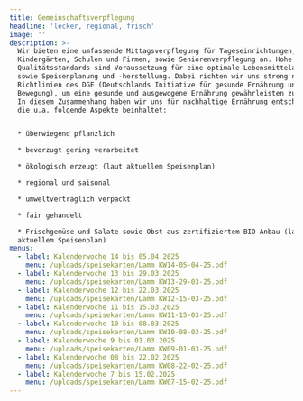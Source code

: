 ```yaml
---
title: Gemeinschaftsverpflegung
headline: 'lecker, regional, frisch'
image: ''
description: >-
  Wir bieten eine umfassende Mittagsverpflegung für Tageseinrichtungen,
  Kindergärten, Schulen und Firmen, sowie Seniorenverpflegung an. Hohe
  Qualitätsstandards sind Voraussetzung für eine optimale Lebensmittelauswahl
  sowie Speisenplanung und -herstellung. Dabei richten wir uns streng nach den
  Richtlinien des DGE (Deutschlands Initiative für gesunde Ernährung und mehr
  Bewegung), um eine gesunde und ausgewogene Ernährung gewährleisten zu können.
  In diesem Zusammenhang haben wir uns für nachhaltige Ernährung entschieden,
  die u.a. folgende Aspekte beinhaltet:


  * überwiegend pflanzlich

  * bevorzugt gering verarbeitet

  * ökologisch erzeugt (laut aktuellem Speisenplan)

  * regional und saisonal

  * umweltverträglich verpackt

  * fair gehandelt

  * Frischgemüse und Salate sowie Obst aus zertifiziertem BIO-Anbau (laut
  aktuellem Speisenplan)
menus:
  - label: Kalenderwoche 14 bis 05.04.2025
    menu: /uploads/speisekarten/Lamm KW14-05-04-25.pdf
  - label: Kalenderwoche 13 bis 29.03.2025
    menu: /uploads/speisekarten/Lamm KW13-29-03-25.pdf
  - label: Kalenderwoche 12 bis 22.03.2025
    menu: /uploads/speisekarten/Lamm KW12-15-03-25.pdf
  - label: Kalenderwoche 11 bis 15.03.2025
    menu: /uploads/speisekarten/Lamm KW11-15-03-25.pdf
  - label: Kalenderwoche 10 bis 08.03.2025
    menu: /uploads/speisekarten/Lamm KW10-08-03-25.pdf
  - label: Kalenderwoche 9 bis 01.03.2025
    menu: /uploads/speisekarten/Lamm KW09-01-03-25.pdf
  - label: Kalenderwoche 08 bis 22.02.2025
    menu: /uploads/speisekarten/Lamm KW08-22-02-25.pdf
  - label: Kalenderwoche 7 bis 15.02.2025
    menu: /uploads/speisekarten/Lamm KW07-15-02-25.pdf
---
```


